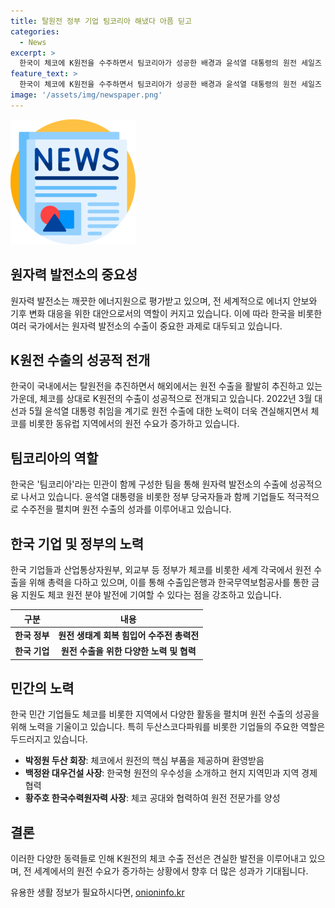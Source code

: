 ```yaml
---
title: 탈원전 정부 기업 팀코리아 해냈다 아픔 딛고
categories:
  - News
excerpt: >
  한국이 체코에 K원전을 수주하면서 팀코리아가 성공한 배경과 윤석열 대통령의 원전 세일즈 전략에 대해 알아본다. 2018년 문재인 대통령과 윤석열 대통령의 접근 방식 차이, 정부와 기업의 총력전을 통해 성공한 체코 원전 수주 과정, 윤 대통령의 지지와 함께 민간의 노력이 수주에 기여한 점 등을 살펴본다. 한국의 원전 수출 전략과 민간 및 정부의 노력으로 인해 체코를 비롯한 동유럽 원전 수요가 폭증하고 있는 상황을 살펴본다.
feature_text: >
  한국이 체코에 K원전을 수주하면서 팀코리아가 성공한 배경과 윤석열 대통령의 원전 세일즈 전략에 대해 알아본다. 2018년 문재인 대통령과 윤석열 대통령의 접근 방식 차이, 정부와 기업의 총력전을 통해 성공한 체코 원전 수주 과정, 윤 대통령의 지지와 함께 민간의 노력이 수주에 기여한 점 등을 살펴본다. 한국의 원전 수출 전략과 민간 및 정부의 노력으로 인해 체코를 비롯한 동유럽 원전 수요가 폭증하고 있는 상황을 살펴본다.
image: '/assets/img/newspaper.png'
---
```


<p><img src="/assets/img/newspaper.png" alt="kimp 속보" /></p>

<h2 data-ke-size="size26">원자력 발전소의 중요성</h2>

<p data-ke-size="size16">원자력 발전소는 깨끗한 에너지원으로 평가받고 있으며, 전 세계적으로 에너지 안보와 기후 변화 대응을 위한 대안으로서의 역할이 커지고 있습니다. 이에 따라 한국을 비롯한 여러 국가에서는 원자력 발전소의 수출이 중요한 과제로 대두되고 있습니다.</p>

<h2 data-ke-size="size26">K원전 수출의 성공적 전개</h2>

<p data-ke-size="size16">한국이 국내에서는 탈원전을 추진하면서 해외에서는 원전 수출을 활발히 추진하고 있는 가운데, 체코를 상대로 K원전의 수출이 성공적으로 전개되고 있습니다. 2022년 3월 대선과 5월 윤석열 대통령 취임을 계기로 원전 수출에 대한 노력이 더욱 견실해지면서 체코를 비롯한 동유럽 지역에서의 원전 수요가 증가하고 있습니다.</p>

<h2 data-ke-size="size26">팀코리아의 역할</h2>

<p data-ke-size="size16">한국은 '팀코리아'라는 민관이 함께 구성한 팀을 통해 원자력 발전소의 수출에 성공적으로 나서고 있습니다. 윤석열 대통령을 비롯한 정부 당국자들과 함께 기업들도 적극적으로 수주전을 펼치며 원전 수출의 성과를 이루어내고 있습니다.</p>

<h2 data-ke-size="size26">한국 기업 및 정부의 노력</h2>

<p data-ke-size="size16">한국 기업들과 산업통상자원부, 외교부 등 정부가 체코를 비롯한 세계 각국에서 원전 수출을 위해 총력을 다하고 있으며, 이를 통해 수출입은행과 한국무역보험공사를 통한 금융 지원도 체코 원전 분야 발전에 기여할 수 있다는 점을 강조하고 있습니다.</p>

<table>
    <thead>
        <tr>
            <th scope="col" style="text-align: center;">구분</th>
            <th scope="col" style="text-align: center;">내용</th>
        </tr>
    </thead>
    <tbody>
        <tr>
            <td style="text-align: center;"><b>한국 정부</b></td>
            <td style="text-align: center;"><b>원전 생태계 회복 힘입어 수주전 총력전</b></td>
        </tr>
        <tr>
            <td style="text-align: center;"><b>한국 기업</b></td>
            <td style="text-align: center;"><b>원전 수출을 위한 다양한 노력 및 협력</b></td>
        </tr>
    </tbody>
</table>

<h2 data-ke-size="size26">민간의 노력</h2>

<p data-ke-size="size16">한국 민간 기업들도 체코를 비롯한 지역에서 다양한 활동을 펼치며 원전 수출의 성공을 위해 노력을 기울이고 있습니다. 특히 두산스코다파워를 비롯한 기업들의 주요한 역할은 두드러지고 있습니다.</p>

<ul>
    <li><b>박정원 두산 회장</b>: 체코에서 원전의 핵심 부품을 제공하며 환영받음</li>
    <li><b>백정완 대우건설 사장</b>: 한국형 원전의 우수성을 소개하고 현지 지역민과 지역 경제 협력</li>
    <li><b>황주호 한국수력원자력 사장</b>: 체코 공대와 협력하여 원전 전문가를 양성</li>
</ul>

<h2 data-ke-size="size26">결론</h2>

<p data-ke-size="size16">이러한 다양한 동력들로 인해 K원전의 체코 수출 전선은 견실한 발전을 이루어내고 있으며, 전 세계에서의 원전 수요가 증가하는 상황에서 향후 더 많은 성과가 기대됩니다.</p>
유용한 생활 정보가 필요하시다면, <a href="https://onioninfo.kr" rel="dofollow">onioninfo.kr</a>



